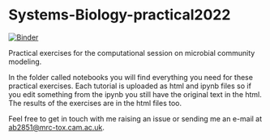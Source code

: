 # Systems-Biology-practical2022
[![Binder](https://mybinder.org/badge_logo.svg)](https://mybinder.org/v2/gh/arianccbasile/Systems-Biology-practical2022/HEAD)


Practical exercises for the computational session on microbial community modeling.

In the folder called notebooks you will find everything you need for these practical exercises. Each tutorial is uploaded as html and ipynb files so if you edit something from the ipynb you still have the original text in the html. The results of the exercises are in the html files too. 



Feel free to get in touch with me raising an issue or sending me an e-mail at ab2851@mrc-tox.cam.ac.uk.
